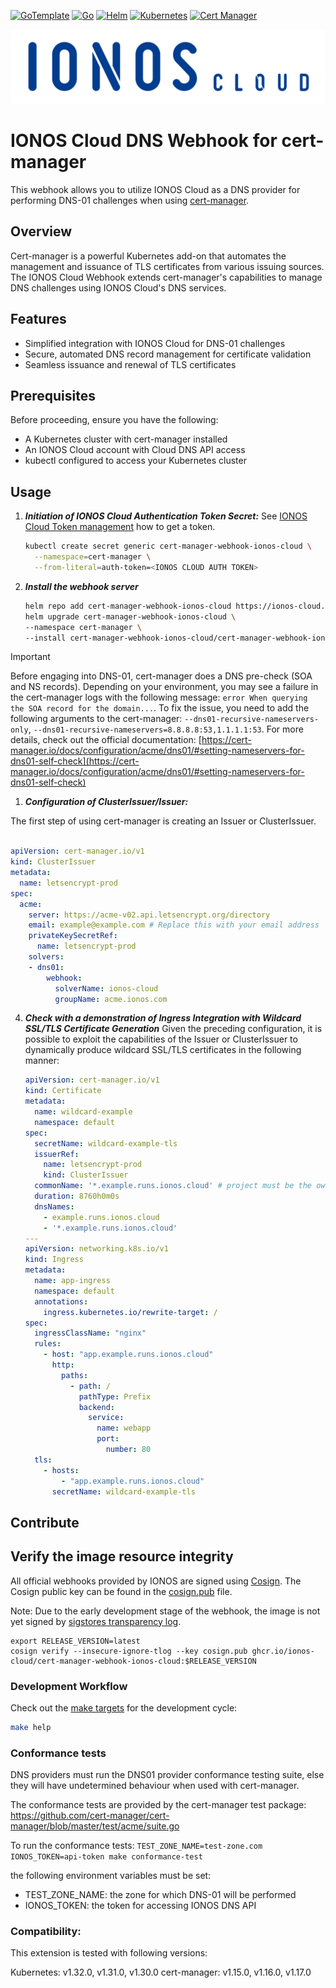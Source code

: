 [![GoTemplate](https://img.shields.io/badge/go/template-black?logo=go)](https://github.com/golang-standards/project-layout)
[![Go](https://img.shields.io/badge/go-1.22.0-blue?logo=go)](https://golang.org/)
[![Helm](https://img.shields.io/badge/helm-3.12.3-blue?logo=helm)](https://helm.sh/)
[![Kubernetes](https://img.shields.io/badge/kubernetes-1.30.2-blue?logo=kubernetes)](https://kubernetes.io/)
[![Cert Manager](https://img.shields.io/badge/cert--manager-1.15.2-blue?logo=cert-manager)](https://cert-manager.io/)

![Alt text](.github/IONOS.CLOUD.BLU.svg?raw=true)

# IONOS Cloud DNS Webhook for cert-manager

This webhook allows you to utilize IONOS Cloud as a DNS provider for performing DNS-01 challenges when using [cert-manager](https://cert-manager.io/docs/).

## Overview

Cert-manager is a powerful Kubernetes add-on that automates the management and issuance of TLS certificates from various issuing sources. The IONOS Cloud Webhook extends cert-manager's capabilities to manage DNS challenges using IONOS Cloud's DNS services.

## Features

- Simplified integration with IONOS Cloud for DNS-01 challenges
- Secure, automated DNS record management for certificate validation
- Seamless issuance and renewal of TLS certificates

## Prerequisites

Before proceeding, ensure you have the following:
- A Kubernetes cluster with cert-manager installed
- An IONOS Cloud account with Cloud DNS API access
- kubectl configured to access your Kubernetes cluster

## Usage

1. ***Initiation of IONOS Cloud Authentication Token Secret:***
    See [IONOS Cloud Token management](https://docs.ionos.com/cloud/set-up-ionos-cloud/management/token-management) how to get a token.

    ```bash
    kubectl create secret generic cert-manager-webhook-ionos-cloud \
      --namespace=cert-manager \
      --from-literal=auth-token=<IONOS CLOUD AUTH TOKEN>
    ```
   
2. ***Install the webhook server***
    ```bash
    helm repo add cert-manager-webhook-ionos-cloud https://ionos-cloud.github.io/cert-manager-webhook-ionos-cloud
    helm upgrade cert-manager-webhook-ionos-cloud \
    --namespace cert-manager \
    --install cert-manager-webhook-ionos-cloud/cert-manager-webhook-ionos-cloud
    ```

> [!IMPORTANT]
> Before engaging into DNS-01, cert-manager does a DNS pre-check (SOA and NS records). Depending on your environment, you may see a failure in the cert-manager logs with the following message: `error When querying the SOA record for the domain...`. To fix the issue, you need to add the following arguments to the cert-manager: `--dns01-recursive-nameservers-only`, `--dns01-recursive-nameservers=8.8.8.8:53,1.1.1.1:53`. For more details, check out the official documentation: [https://cert-manager.io/docs/configuration/acme/dns01/#setting-nameservers-for-dns01-self-check](https://cert-manager.io/docs/configuration/acme/dns01/#setting-nameservers-for-dns01-self-check)

1. ***Configuration of ClusterIssuer/Issuer:***

The first step of using cert-manager is creating an Issuer or ClusterIssuer. 

```yaml

apiVersion: cert-manager.io/v1
kind: ClusterIssuer
metadata:
  name: letsencrypt-prod
spec:
  acme:
    server: https://acme-v02.api.letsencrypt.org/directory
    email: example@example.com # Replace this with your email address
    privateKeySecretRef:
      name: letsencrypt-prod
    solvers:
    - dns01:
        webhook:
          solverName: ionos-cloud
          groupName: acme.ionos.com
```

   
4. ***Check with a demonstration of Ingress Integration with Wildcard SSL/TLS Certificate Generation***
   Given the preceding configuration, it is possible to exploit the capabilities of the Issuer or ClusterIssuer to
   dynamically produce wildcard SSL/TLS certificates in the following manner:
    ```yaml
    apiVersion: cert-manager.io/v1
    kind: Certificate
    metadata:
      name: wildcard-example
      namespace: default
    spec:
      secretName: wildcard-example-tls
      issuerRef:
        name: letsencrypt-prod
        kind: ClusterIssuer
      commonName: '*.example.runs.ionos.cloud' # project must be the owner of this zone
      duration: 8760h0m0s
      dnsNames:
        - example.runs.ionos.cloud
        - '*.example.runs.ionos.cloud'
    ---
    apiVersion: networking.k8s.io/v1
    kind: Ingress
    metadata:
      name: app-ingress
      namespace: default
      annotations:
        ingress.kubernetes.io/rewrite-target: /
    spec:
      ingressClassName: "nginx"
      rules:
        - host: "app.example.runs.ionos.cloud"
          http:
            paths:
              - path: /
                pathType: Prefix
                backend:
                  service:
                    name: webapp
                    port:
                      number: 80
      tls:
        - hosts:
            - "app.example.runs.ionos.cloud"
          secretName: wildcard-example-tls
    ```

## Contribute

## Verify the image resource integrity

All official webhooks provided by IONOS are signed using [Cosign](https://docs.sigstore.dev/cosign/overview/).
The Cosign public key can be found in the [cosign.pub](./cosign.pub) file.

Note: Due to the early development stage of the webhook, the image is not yet signed
by [sigstores transparency log](https://github.com/sigstore/rekor).

```shell
export RELEASE_VERSION=latest
cosign verify --insecure-ignore-tlog --key cosign.pub ghcr.io/ionos-cloud/cert-manager-webhook-ionos-cloud:$RELEASE_VERSION
```

### Development Workflow

Check out the [make targets](https://www.gnu.org/software/make/manual/make.html) for the development cycle:

```bash
make help
```

### Conformance tests

 DNS providers must run the DNS01 provider conformance testing suite, else they will have undetermined behaviour when used with cert-manager.

 The conformance tests are provided by the cert-manager test package: https://github.com/cert-manager/cert-manager/blob/master/test/acme/suite.go

 To run the conformance tests: `TEST_ZONE_NAME=test-zone.com IONOS_TOKEN=api-token make conformance-test`

 the following environment variables must be set:
 
 * TEST_ZONE_NAME: the zone for which DNS-01 will be performed
 * IONOS_TOKEN: the token for accessing IONOS DNS API

### Compatibility:

This extension is tested with following versions:

Kubernetes: v1.32.0, v1.31.0, v1.30.0
cert-manager: v1.15.0, v1.16.0, v1.17.0